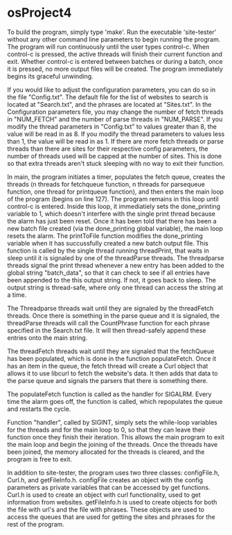 # osProject4
To  build the program, simply type 'make'.  Run the executable 'site-tester' without any other command line parameters to begin running the program.  The program will run continuously until the user types control-c.  When control-c is pressed, the active threads will finish their current function and exit.  Whether control-c is entered between batches or during a batch, once it is pressed, no more output files will be created.  The program immediately begins its graceful unwinding.

If you would like to adjust the configuration parameters, you can do so in the file "Config.txt".  The default file for the list of websites to search is located at "Search.txt", and the phrases are located at "Sites.txt".  In the Configuration parameters file, you may change the number of fetch threads in "NUM_FETCH" and the number of parse threads in "NUM_PARSE".  If you modify the thread parameters in "Config.txt" to values greater than 8, the value will be read in as 8.  If you modify the thread parameters to values less than 1, the value will be read in as 1.  If there are more fetch threads or parse threads than there are sites for their respective config parameters, the number of threads used will be capped at the number of sites.  This is done so that extra threads aren't stuck sleeping with no way to exit their function.


In main, the program initiates a timer, populates the fetch queue, creates the threads (n threads for fetchqueue function, n threads for parsequeue function, one thread for printqueue function), and then enters the main loop of the program (begins on line 127).  The program remains in this loop until control-c is entered.  Inside this loop, it immediatiely sets the done_printing variable to 1, which doesn't interfere with the single print thread because the alarm has just been reset.  Once it has been told that there has been a new batch file created (via the done_printing global variable), the main loop resets the alarm.  The printToFile function modifies the done_printing variable when it has succussfully created a new batch output file. This function is called by the single thread running threadPrint, that waits in sleep until it is signaled by one of the threadParse threads.  The threadparse threads signal the print thread whenever a new entry has been added to the global string "batch_data", so that it can check to see if all entries have been appended to the this output string.  If not, it goes back to sleep.  The output string is thread-safe, where only one thread can access the string at a time.


The Threadparse threads wait until they are signaled by the threadFetch threads.  Once there is something in the parse queue and it is signaled, the threadParse threads will call the CountPhrase function for each phrase specified in the Search.txt file.  It will then thread-safely append these entries onto the main string.

The threadFetch threads wait until they are signaled that the fetchQueue has been populated, which is done in the function populateFetch.  Once it has an item in the queue, the fetch thread will create a Curl object that allows it to use libcurl to fetch the website's data.  It then adds that data to the parse queue and signals the parsers that there is something there.

The populateFetch function is called as the handler for SIGALRM.  Every time the alarm goes off, the function is called, which repopulates the queue and restarts the cycle.

Function "handler", called by SIGINT, simply sets the while-loop variables for the threads and for the main loop to 0, so that they can leave their function once they finish their iteration.  This allows the main program to exit the main loop and begin the joining of the threads.  Once the threads have been joined, the memory allocated for the threads is cleared, and the program is free to exit.

In addition to site-tester, the program uses two three classes: configFile.h, Curl.h, and getFileInfo.h.  configFile creates an object with the config parameters as private variables that can be accessed by get functions.  Curl.h is used to create an object with curl functionality, used to get information from websites.  getFileInfo.h is used to create objects for both the file with url's and the file with phrases.  These objects are used to access the queues that are used for getting the sites and phrases for the rest of the program.
